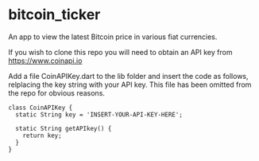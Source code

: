 # bitcoin_ticker

An app to view the latest Bitcoin price in various fiat currencies.

If you wish to clone this repo you will need to obtain an API key from https://www.coinapi.io

Add a file CoinAPIKey.dart to the lib folder and insert the code as follows, relplacing the key string with your API key. This file has been omitted from the repo for obvious reasons.

```
class CoinAPIKey {
  static String key = 'INSERT-YOUR-API-KEY-HERE';

  static String getAPIkey() {
    return key;
  }
}
```